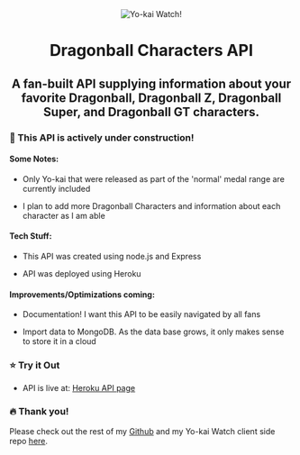 <div align="center"><img src="https://www.snobhop.com/wp-content/uploads/2019/02/DRagonball.jpg" alt="Yo-kai Watch!" align="center"></div>

<h1 align="center">Dragonball Characters API</h1>
<h2 align="center">A fan-built API supplying information about your favorite Dragonball, Dragonball Z, Dragonball Super, and Dragonball GT characters.</h3>



### :construction: This API is actively under construction! ###

#### Some Notes:

- Only Yo-kai that were released as part of the 'normal' medal range are currently included

- I plan to add more Dragonball Characters and information about each character as I am able 

#### Tech Stuff:

- This API was created using node.js and Express

- API was deployed using Heroku

#### Improvements/Optimizations coming:

- Documentation! I want this API to be easily navigated by all fans

- Import data to MongoDB. As the data base grows, it only makes sense to store it in a cloud


### :star: Try it Out

- API is live at: [Heroku API page](https://dragonball-characters-api.herokuapp.com/)

### :fire: Thank you!

Please check out the rest of my [Github](https://github.com/barbaralaw) and my Yo-kai Watch client side repo [here](https://github.com/barbaralaw/clientYokai).